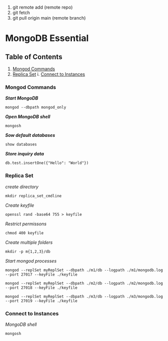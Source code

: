 1. git remote add (remote repo)
2. git fetch
3. git pull origin main (remote branch)

# MongoDB Essential
## Table of Contents
1. [Mongod Commands](#mongod-commands)
2. [Replica Set](#replica-set)
    i. [Connect to Instances](#connect-to-instances)

### Mongod Commands
***Start MongoDB***
```console
mongod --dbpath mongod_only
```
***Open MongoDB shell***
```console
mongosh
```
***Sow default databases***
```console
show databases
```
***Store inquiry data***
```console
db.test.insertOne({"Hello": "World"})
```
### Replica Set
*create directory*
```console
mkdir replica_set_cmdline
```
*Create keyfile*
```console
openssl rand -base64 755 > keyfile
```
*Restrict permissons*
```console
chmod 400 keyfile
```
*Create multiple folders*
```console
mkdir -p m{1,2,3}/db
```
*Start mongod processes*
```console
mongod --replSet myReplSet --dbpath ./m1/db --logpath ./m1/mongodb.log --port 27017 --keyFile ./keyfile

mongod --replSet myReplSet --dbpath ./m2/db --logpath ./m2/mongodb.log --port 27018 --keyFile ./keyfile

mongod --replSet myReplSet --dbpath ./m3/db --logpath ./m3/mongodb.log --port 27019 --keyFile ./keyfile
```
### Connect to Instances
*MongoDB shell*
```console
mongosh
```